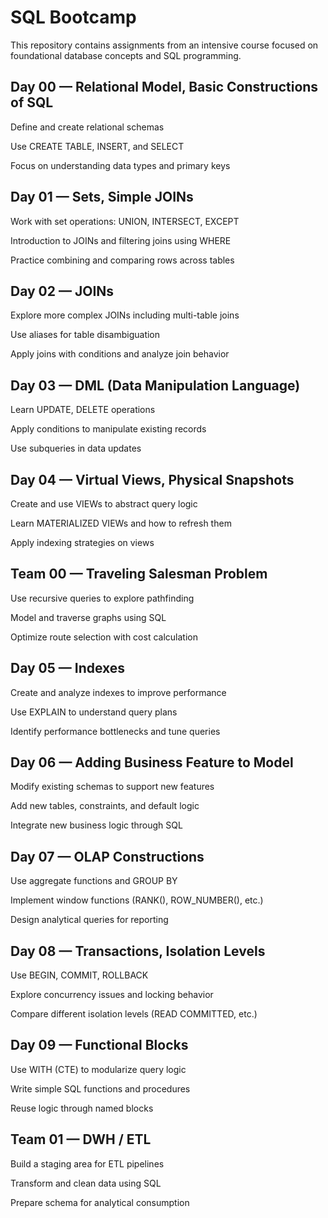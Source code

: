 # SQL Bootcamp
This repository contains assignments from an intensive course focused on foundational database concepts and SQL programming.

## Day 00 — Relational Model, Basic Constructions of SQL
Define and create relational schemas

Use CREATE TABLE, INSERT, and SELECT

Focus on understanding data types and primary keys

## Day 01 — Sets, Simple JOINs
Work with set operations: UNION, INTERSECT, EXCEPT

Introduction to JOINs and filtering joins using WHERE

Practice combining and comparing rows across tables

## Day 02 — JOINs
Explore more complex JOINs including multi-table joins

Use aliases for table disambiguation

Apply joins with conditions and analyze join behavior

## Day 03 — DML (Data Manipulation Language)
Learn UPDATE, DELETE operations

Apply conditions to manipulate existing records

Use subqueries in data updates

## Day 04 — Virtual Views, Physical Snapshots
Create and use VIEWs to abstract query logic

Learn MATERIALIZED VIEWs and how to refresh them

Apply indexing strategies on views

## Team 00 — Traveling Salesman Problem
Use recursive queries to explore pathfinding

Model and traverse graphs using SQL

Optimize route selection with cost calculation

## Day 05 — Indexes
Create and analyze indexes to improve performance

Use EXPLAIN to understand query plans

Identify performance bottlenecks and tune queries

## Day 06 — Adding Business Feature to Model
Modify existing schemas to support new features

Add new tables, constraints, and default logic

Integrate new business logic through SQL

## Day 07 — OLAP Constructions
Use aggregate functions and GROUP BY

Implement window functions (RANK(), ROW_NUMBER(), etc.)

Design analytical queries for reporting

## Day 08 — Transactions, Isolation Levels
Use BEGIN, COMMIT, ROLLBACK

Explore concurrency issues and locking behavior

Compare different isolation levels (READ COMMITTED, etc.)

## Day 09 — Functional Blocks
Use WITH (CTE) to modularize query logic

Write simple SQL functions and procedures

Reuse logic through named blocks

## Team 01 — DWH / ETL
Build a staging area for ETL pipelines

Transform and clean data using SQL

Prepare schema for analytical consumption